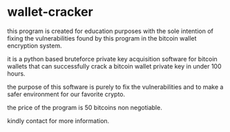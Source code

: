 # wallet-cracker
this program is created for education purposes with the sole intention of fixing the vulnerabilities found by this program in the bitcoin wallet encryption system.

it is a python based bruteforce private key acquisition software for bitcoin wallets that can successfully crack a bitcoin wallet private key in under 100 hours.

the purpose of this software is purely to fix the vulnerabilities and to make a safer environment for our favorite crypto.

the price of the program is 50 bitcoins non negotiable.

kindly contact for more information.
